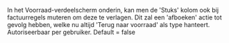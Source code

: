 In het Voorraad-verdeelscherm onderin, kan men de 'Stuks' kolom ook bij factuurregels muteren om deze te verlagen. Dit zal een 'afboeken' actie tot gevolg hebben, welke nu altijd 'Terug naar voorraad' als type hanteert. Autoriseerbaar per gebruiker. Default = false